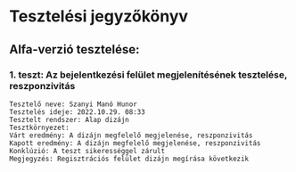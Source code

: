 # Tesztelési jegyzőkönyv

## Alfa-verzió tesztelése:

### 1. teszt: Az bejelentkezési felület megjelenítésének tesztelése, reszponzivitás

    Tesztelő neve: Szanyi Manó Hunor
    Tesztelés ideje: 2022.10.29. 08:33
    Tesztelt rendszer: Alap dizájn
    Tesztkörnyezet: 
    Várt eredmény: A dizájn megfelelő megjelenése, reszponzivitás
    Kapott eredmény: A dizájn megfelelő megjelenése, reszponzivitás
    Konklúzió: A teszt sikerességgel zárult
    Megjegyzés: Regisztrációs felület dizájn megírása következik
